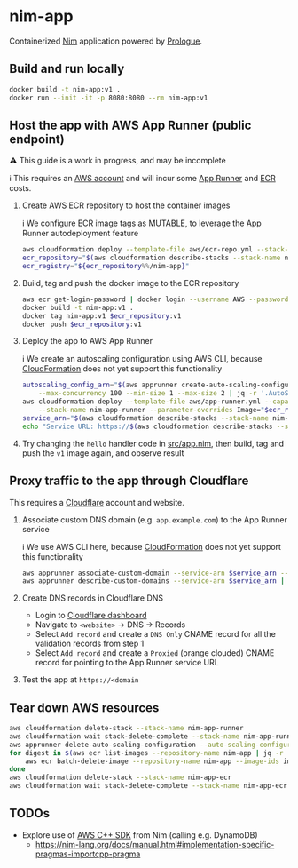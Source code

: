 # nim-app

Containerized [Nim](https://nim-lang.org/) application powered by [Prologue](https://github.com/planety/prologue).

## Build and run locally

```sh
docker build -t nim-app:v1 .
docker run --init -it -p 8080:8080 --rm nim-app:v1
```

## Host the app with AWS App Runner (public endpoint)

:warning: This guide is a work in progress, and may be incomplete

:information_source: This requires an [AWS account](https://aws.amazon.com/premiumsupport/knowledge-center/create-and-activate-aws-account/) and will incur some [App Runner](https://aws.amazon.com/apprunner/pricing/) and [ECR](https://aws.amazon.com/ecr/pricing/) costs.

1. Create AWS ECR repository to host the container images

    :information_source: We configure ECR image tags as MUTABLE, to leverage the App Runner autodeployment feature

    ```sh
    aws cloudformation deploy --template-file aws/ecr-repo.yml --stack-name nim-app-ecr --parameter-overrides Name=nim-app
    ecr_repository="$(aws cloudformation describe-stacks --stack-name nim-app-ecr | jq -r '.Stacks[0].Outputs[] | select(.OutputKey == "Uri") | .OutputValue')"
    ecr_registry="${ecr_repository%%/nim-app}"
    ```

2. Build, tag and push the docker image to the ECR repository

    ```sh
    aws ecr get-login-password | docker login --username AWS --password-stdin $ecr_registry
    docker build -t nim-app:v1 .
    docker tag nim-app:v1 $ecr_repository:v1
    docker push $ecr_repository:v1
    ```

3. Deploy the app to AWS App Runner

    :information_source: We create an autoscaling configuration using AWS CLI, because [CloudFormation](https://docs.aws.amazon.com/AWSCloudFormation/latest/UserGuide/AWS_AppRunner.html) does not yet support this functionality

    ```sh
    autoscaling_config_arn="$(aws apprunner create-auto-scaling-configuration --auto-scaling-configuration-name nim-app \
        --max-concurrency 100 --min-size 1 --max-size 2 | jq -r '.AutoScalingConfiguration.AutoScalingConfigurationArn')"
    aws cloudformation deploy --template-file aws/app-runner.yml --capabilities CAPABILITY_NAMED_IAM \
        --stack-name nim-app-runner --parameter-overrides Image="$ecr_repository:v1" AutoScalingConfigArn=$autoscaling_config_arn
    service_arn="$(aws cloudformation describe-stacks --stack-name nim-app-runner | jq -r '.Stacks[0].Outputs[] | select(.OutputKey == "Arn") | .OutputValue')"
    echo "Service URL: https://$(aws cloudformation describe-stacks --stack-name nim-app-runner | jq -r '.Stacks[0].Outputs[] | select(.OutputKey == "Url") | .OutputValue')"
    ```

4. Try changing the `hello` handler code in [src/app.nim](src/app.nim), then build, tag and push the `v1` image again, and observe result

## Proxy traffic to the app through Cloudflare

This requires a [Cloudflare](https://dash.cloudflare.com/sign-up) account and website.

1. Associate custom DNS domain (e.g. `app.example.com`) to the App Runner service

    :information_source: We use AWS CLI here, because [CloudFormation](https://docs.aws.amazon.com/AWSCloudFormation/latest/UserGuide/AWS_AppRunner.html) does not yet support this functionality

    ```sh
    aws apprunner associate-custom-domain --service-arn $service_arn --domain-name <domain> --no-enable-www-subdomain
    aws apprunner describe-custom-domains --service-arn $service_arn | jq -r '.CustomDomains[0].CertificateValidationRecords[]'
    ```

2. Create DNS records in Cloudflare DNS
    - Login to [Cloudflare dashboard](https://dash.cloudflare.com)
    - Navigate to `<website>` → DNS → Records
    - Select `Add record` and create a `DNS Only` CNAME record for all the validation records from step 1
    - Select `Add record` and create a `Proxied` (orange clouded) CNAME record for <domain> pointing to the App Runner service URL
 
3. Test the app at `https://<domain`

## Tear down AWS resources

```sh
aws cloudformation delete-stack --stack-name nim-app-runner
aws cloudformation wait stack-delete-complete --stack-name nim-app-runner
aws apprunner delete-auto-scaling-configuration --auto-scaling-configuration-arn $autoscaling_config_arn
for digest in $(aws ecr list-images --repository-name nim-app | jq -r '.imageIds[].imageDigest'); do
    aws ecr batch-delete-image --repository-name nim-app --image-ids imageDigest=$digest
done
aws cloudformation delete-stack --stack-name nim-app-ecr
aws cloudformation wait stack-delete-complete --stack-name nim-app-ecr
```

## TODOs

- Explore use of [AWS C++ SDK](https://aws.amazon.com/sdk-for-cpp/) from Nim (calling e.g. DynamoDB)
  - <https://nim-lang.org/docs/manual.html#implementation-specific-pragmas-importcpp-pragma>
